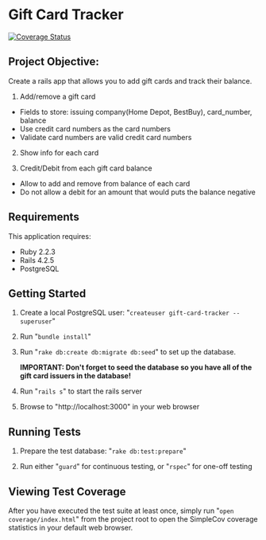 Gift Card Tracker
=================

[![Coverage Status](https://coveralls.io/repos/tomchapin/gift-card-tracker/badge.svg?branch=master&service=github)](https://coveralls.io/github/tomchapin/gift-card-tracker?branch=master)

Project Objective:
----------

Create a rails app that allows you to add gift cards and track their balance. 
 
1. Add/remove a gift card 
  - Fields to store: issuing company(Home Depot, BestBuy), card_number, balance  
  - Use credit card numbers as the card numbers 
  - Validate card numbers are valid credit card numbers

2. Show info for each card 

3. Credit/Debit from each gift card balance 
  - Allow to add and remove from balance of each card
  - Do not allow a debit for an amount that would puts the balance negative


Requirements
-------------

This application requires:

- Ruby 2.2.3
- Rails 4.2.5
- PostgreSQL


Getting Started
---------------

1. Create a local PostgreSQL user: "```createuser gift-card-tracker --superuser```"

2. Run "```bundle install```"

3. Run "```rake db:create db:migrate db:seed```" to set up the database.

   **IMPORTANT: Don't forget to seed the database so you have all of the gift card issuers in the database!**

4. Run "```rails s```" to start the rails server

5. Browse to "http://localhost:3000" in your web browser


Running Tests
-------------

1. Prepare the test database: "```rake db:test:prepare```"

2. Run either "```guard```" for continuous testing, or "```rspec```" for one-off testing


Viewing Test Coverage
---------------------

After you have executed the test suite at least once, simply run "```open coverage/index.html```"
from the project root to open the SimpleCov coverage statistics in your default web browser.